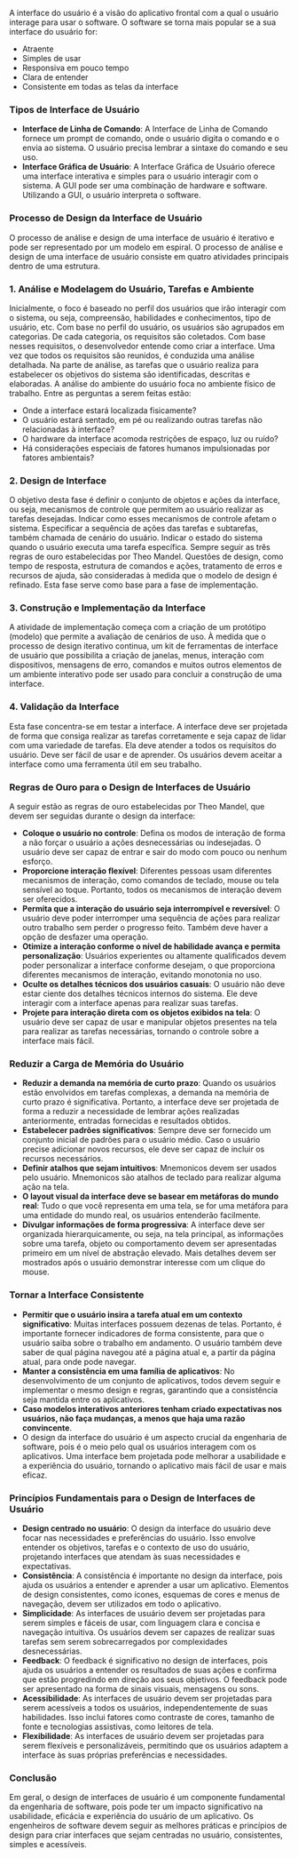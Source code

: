 A interface do usuário é a visão do aplicativo frontal com a qual o usuário interage para usar o software. O software se torna mais popular se a sua interface do usuário for:
- Atraente
- Simples de usar
- Responsiva em pouco tempo
- Clara de entender
- Consistente em todas as telas da interface

### **Tipos de Interface de Usuário**

- **Interface de Linha de Comando**: A Interface de Linha de Comando fornece um prompt de comando, onde o usuário digita o comando e o envia ao sistema. O usuário precisa lembrar a sintaxe do comando e seu uso.
- **Interface Gráfica de Usuário**: A Interface Gráfica de Usuário oferece uma interface interativa e simples para o usuário interagir com o sistema. A GUI pode ser uma combinação de hardware e software. Utilizando a GUI, o usuário interpreta o software.


### **Processo de Design da Interface de Usuário** 
O processo de análise e design de uma interface de usuário é iterativo e pode ser representado por um modelo em espiral. O processo de análise e design de uma interface de usuário consiste em quatro atividades principais dentro de uma estrutura.

### **1. Análise e Modelagem do Usuário, Tarefas e Ambiente** 
Inicialmente, o foco é baseado no perfil dos usuários que irão interagir com o sistema, ou seja, compreensão, habilidades e conhecimentos, tipo de usuário, etc. Com base no perfil do usuário, os usuários são agrupados em categorias. De cada categoria, os requisitos são coletados. Com base nesses requisitos, o desenvolvedor entende como criar a interface. Uma vez que todos os requisitos são reunidos, é conduzida uma análise detalhada. Na parte de análise, as tarefas que o usuário realiza para estabelecer os objetivos do sistema são identificadas, descritas e elaboradas. A análise do ambiente do usuário foca no ambiente físico de trabalho. Entre as perguntas a serem feitas estão:

- Onde a interface estará localizada fisicamente?
- O usuário estará sentado, em pé ou realizando outras tarefas não relacionadas à interface?
- O hardware da interface acomoda restrições de espaço, luz ou ruído?
- Há considerações especiais de fatores humanos impulsionadas por fatores ambientais?


### **2. Design de Interface** 
O objetivo desta fase é definir o conjunto de objetos e ações da interface, ou seja, mecanismos de controle que permitem ao usuário realizar as tarefas desejadas. Indicar como esses mecanismos de controle afetam o sistema. Especificar a sequência de ações das tarefas e subtarefas, também chamada de cenário do usuário. Indicar o estado do sistema quando o usuário executa uma tarefa específica. Sempre seguir as três regras de ouro estabelecidas por Theo Mandel. Questões de design, como tempo de resposta, estrutura de comandos e ações, tratamento de erros e recursos de ajuda, são consideradas à medida que o modelo de design é refinado. Esta fase serve como base para a fase de implementação.

### **3. Construção e Implementação da Interface** 
A atividade de implementação começa com a criação de um protótipo (modelo) que permite a avaliação de cenários de uso. À medida que o processo de design iterativo continua, um kit de ferramentas de interface de usuário que possibilita a criação de janelas, menus, interação com dispositivos, mensagens de erro, comandos e muitos outros elementos de um ambiente interativo pode ser usado para concluir a construção de uma interface.


### **4. Validação da Interface** 
Esta fase concentra-se em testar a interface. A interface deve ser projetada de forma que consiga realizar as tarefas corretamente e seja capaz de lidar com uma variedade de tarefas. Ela deve atender a todos os requisitos do usuário. Deve ser fácil de usar e de aprender. Os usuários devem aceitar a interface como uma ferramenta útil em seu trabalho.

### **Regras de Ouro para o Design de Interfaces de Usuário** 
A seguir estão as regras de ouro estabelecidas por Theo Mandel, que devem ser seguidas durante o design da interface:

- **Coloque o usuário no controle**: Defina os modos de interação de forma a não forçar o usuário a ações desnecessárias ou indesejadas. O usuário deve ser capaz de entrar e sair do modo com pouco ou nenhum esforço.
- **Proporcione interação flexível**: Diferentes pessoas usam diferentes mecanismos de interação, como comandos de teclado, mouse ou tela sensível ao toque. Portanto, todos os mecanismos de interação devem ser oferecidos.
- **Permita que a interação do usuário seja interrompível e reversível**: O usuário deve poder interromper uma sequência de ações para realizar outro trabalho sem perder o progresso feito. Também deve haver a opção de desfazer uma operação.
- **Otimize a interação conforme o nível de habilidade avança e permita personalização**: Usuários experientes ou altamente qualificados devem poder personalizar a interface conforme desejam, o que proporciona diferentes mecanismos de interação, evitando monotonia no uso.
- **Oculte os detalhes técnicos dos usuários casuais**: O usuário não deve estar ciente dos detalhes técnicos internos do sistema. Ele deve interagir com a interface apenas para realizar suas tarefas.
- **Projete para interação direta com os objetos exibidos na tela**: O usuário deve ser capaz de usar e manipular objetos presentes na tela para realizar as tarefas necessárias, tornando o controle sobre a interface mais fácil.

### **Reduzir a Carga de Memória do Usuário**

- **Reduzir a demanda na memória de curto prazo**: Quando os usuários estão envolvidos em tarefas complexas, a demanda na memória de curto prazo é significativa. Portanto, a interface deve ser projetada de forma a reduzir a necessidade de lembrar ações realizadas anteriormente, entradas fornecidas e resultados obtidos.
- **Estabelecer padrões significativos**: Sempre deve ser fornecido um conjunto inicial de padrões para o usuário médio. Caso o usuário precise adicionar novos recursos, ele deve ser capaz de incluir os recursos necessários.
- **Definir atalhos que sejam intuitivos**: Mnemonicos devem ser usados pelo usuário. Mnemonicos são atalhos de teclado para realizar alguma ação na tela.
- **O layout visual da interface deve se basear em metáforas do mundo real**: Tudo o que você representa em uma tela, se for uma metáfora para uma entidade do mundo real, os usuários entenderão facilmente.
- **Divulgar informações de forma progressiva**: A interface deve ser organizada hierarquicamente, ou seja, na tela principal, as informações sobre uma tarefa, objeto ou comportamento devem ser apresentadas primeiro em um nível de abstração elevado. Mais detalhes devem ser mostrados após o usuário demonstrar interesse com um clique do mouse.

### **Tornar a Interface Consistente**

- **Permitir que o usuário insira a tarefa atual em um contexto significativo**: Muitas interfaces possuem dezenas de telas. Portanto, é importante fornecer indicadores de forma consistente, para que o usuário saiba sobre o trabalho em andamento. O usuário também deve saber de qual página navegou até a página atual e, a partir da página atual, para onde pode navegar.
- **Manter a consistência em uma família de aplicativos**: No desenvolvimento de um conjunto de aplicativos, todos devem seguir e implementar o mesmo design e regras, garantindo que a consistência seja mantida entre os aplicativos.
- **Caso modelos interativos anteriores tenham criado expectativas nos usuários, não faça mudanças, a menos que haja uma razão convincente**.
- O design da interface do usuário é um aspecto crucial da engenharia de software, pois é o meio pelo qual os usuários interagem com os aplicativos. Uma interface bem projetada pode melhorar a usabilidade e a experiência do usuário, tornando o aplicativo mais fácil de usar e mais eficaz.

### **Princípios Fundamentais para o Design de Interfaces de Usuário**

- **Design centrado no usuário**: O design da interface do usuário deve focar nas necessidades e preferências do usuário. Isso envolve entender os objetivos, tarefas e o contexto de uso do usuário, projetando interfaces que atendam às suas necessidades e expectativas.
- **Consistência**: A consistência é importante no design da interface, pois ajuda os usuários a entender e aprender a usar um aplicativo. Elementos de design consistentes, como ícones, esquemas de cores e menus de navegação, devem ser utilizados em todo o aplicativo.
- **Simplicidade**: As interfaces de usuário devem ser projetadas para serem simples e fáceis de usar, com linguagem clara e concisa e navegação intuitiva. Os usuários devem ser capazes de realizar suas tarefas sem serem sobrecarregados por complexidades desnecessárias.
- **Feedback**: O feedback é significativo no design de interfaces, pois ajuda os usuários a entender os resultados de suas ações e confirma que estão progredindo em direção aos seus objetivos. O feedback pode ser apresentado na forma de sinais visuais, mensagens ou sons.
- **Acessibilidade**: As interfaces de usuário devem ser projetadas para serem acessíveis a todos os usuários, independentemente de suas habilidades. Isso inclui fatores como contraste de cores, tamanho de fonte e tecnologias assistivas, como leitores de tela.
- **Flexibilidade**: As interfaces de usuário devem ser projetadas para serem flexíveis e personalizáveis, permitindo que os usuários adaptem a interface às suas próprias preferências e necessidades.

### **Conclusão** 
Em geral, o design de interfaces de usuário é um componente fundamental da engenharia de software, pois pode ter um impacto significativo na usabilidade, eficácia e experiência do usuário de um aplicativo. Os engenheiros de software devem seguir as melhores práticas e princípios de design para criar interfaces que sejam centradas no usuário, consistentes, simples e acessíveis.



